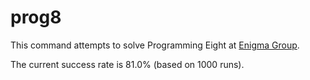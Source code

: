 prog8
=====

This command attempts to solve Programming Eight at [Enigma Group][].

The current success rate is 81.0% (based on 1000 runs).

[Enigma Group]: http://www.enigmagroup.org/pages/programming/
